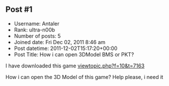## Post #1
- Username: Antaler
- Rank: ultra-n00b
- Number of posts: 5
- Joined date: Fri Dec 02, 2011 8:46 am
- Post datetime: 2011-12-02T15:17:20+00:00
- Post Title: How i can open 3DModel BMS or PKT?

I have downloaded this game [viewtopic.php?f=10&t=7163](http://forum.xentax.com/viewtopic.php?f=10&t=7163)

How i can open the 3D Model of this game? 
Help please, i need it
